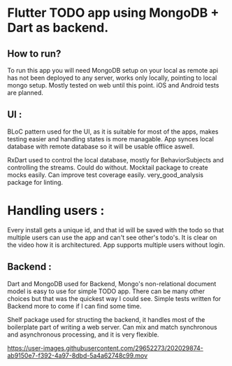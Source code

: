 # Flutter TODO app using MongoDB + Dart as backend.


## How to run?
To run this app you will need MongoDB setup on your local as remote api has not been deployed to any server, works only locally, pointing to local mongo setup. Mostly tested on web until this point. iOS and Android tests are planned.

## UI : 
BLoC pattern used for the UI, as it is suitable for most of the apps, makes testing easier and handling states is more managable. App synces local database with remote database so it will be usable offlice aswell.

RxDart used to control the local database, mostly for BehaviorSubjects and controlling the streams. Could do without. 
Mocktail package to create mocks easily. Can improve test coverage easily.
very_good_analysis package for linting.

# Handling users : 
Every install gets a unique id, and that id will be saved with the todo so that multiple users can use the app and can't see other's todo's. It is clear on the video how it is architectured. App supports multiple users without login. 

## Backend : 
Dart and MongoDB used for Backend, Mongo's non-relational document model is easy to use for simple TODO app. There can be many other choices but that was the quickest way I could see. Simple tests written for Backend more to come if I can find some time.

Shelf package used for structing the backend, it handles most of the boilerplate part of writing a web server. Can mix and match synchronous and asynchronous processing, and it is very flexible.




https://user-images.githubusercontent.com/29652273/202029874-ab9150e7-f392-4a97-8dbd-5a4a62748c99.mov


